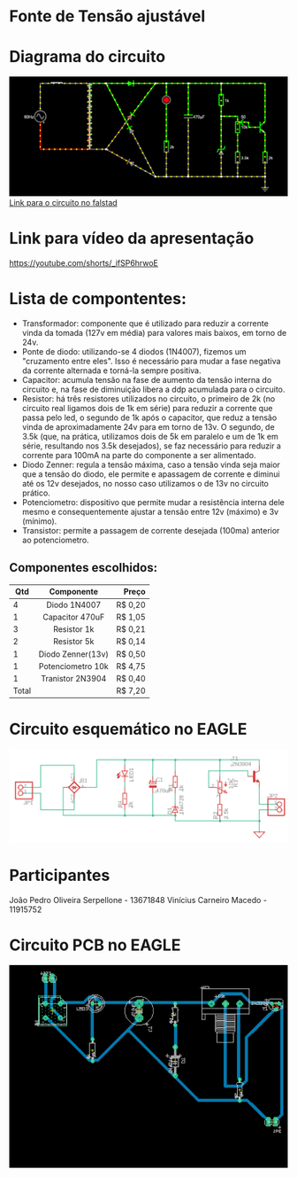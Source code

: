 # Fonte de Tensão ajustável 
# Diagrama do circuito
![alt text](https://github.com/joaoserpellone/Fonte-tens-o-ajust-vel/blob/main/circuitoFalstad.png)
[Link para o circuito no falstad](https://tinyurl.com/29xfh3vj)

# Link para vídeo da apresentação
https://youtube.com/shorts/_ifSP6hrwoE

# Lista de compontentes:
  * Transformador: componente que é utilizado para reduzir a corrente vinda da tomada (127v em média) para valores mais baixos, em torno de 24v.
  * Ponte de diodo: utilizando-se 4 diodos (1N4007), fizemos um "cruzamento entre eles". Isso é necessário para mudar a fase negativa da corrente alternada e torná-la sempre positiva.
  * Capacitor: acumula tensão na fase de aumento da tensão interna do circuito e, na fase de diminuição libera a ddp acumulada para o circuito.
  * Resistor: há três resistores utilizados no circuito, o primeiro de 2k (no circuito real ligamos dois de 1k em série) para reduzir a corrente que passa pelo led, o segundo de 1k após o capacitor, que reduz a tensão vinda de aproximadamente 24v para em torno de 13v. O segundo, de 3.5k (que, na prática, utilizamos dois de 5k em paralelo e um de 1k em série, resultando nos 3.5k desejados), se faz necessário para reduzir a corrente para 100mA na parte do componente a ser alimentado.
  * Diodo Zenner: regula a tensão máxima, caso a tensão vinda seja maior que a tensão do diodo, ele permite e apassagem de corrente e diminui até os 12v desejados, no nosso caso utilizamos o de 13v no circuito prático.
  * Potenciometro: dispositivo que permite mudar a resistência interna dele mesmo e consequentemente ajustar a tensão entre 12v (máximo) e 3v (mínimo).
  * Transistor: permite a passagem de corrente desejada (100ma) anterior ao potenciometro.

## Componentes escolhidos:


| Qtd | Componente       | Preço  |
| --- |:----------------:| ------:|
| 4   | Diodo 1N4007     | R$ 0,20|
| 1   | Capacitor 470uF  | R$ 1,05|
| 3   | Resistor 1k      | R$ 0,21|
| 2   | Resistor 5k      | R$ 0,14|
| 1   | Diodo Zenner(13v)| R$ 0,50|
| 1   | Potenciometro 10k| R$ 4,75|
| 1   | Tranistor 2N3904 | R$ 0,40|
| Total|                 | R$ 7,20|

# Circuito esquemático no EAGLE
![alt text](https://github.com/joaoserpellone/Fonte-tens-o-ajust-vel/blob/main/circuitoEagleEsquematico.png)

# Participantes 

João Pedro Oliveira Serpellone - 13671848
Vinícius Carneiro Macedo - 11915752 

# Circuito PCB no EAGLE 
![alt text](https://github.com/joaoserpellone/Fonte-tens-o-ajust-vel/blob/main/circuitoEaglePCB.png)
